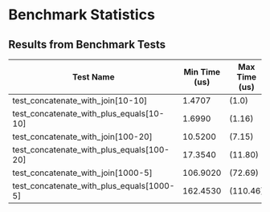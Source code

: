 # Benchmark Statistics

## Results from Benchmark Tests

| Test Name | Min Time (us) | Max Time (us) | Mean Time (us) | StdDev (us) | Median Time (us) | IQR | OPS | Rounds |
|-----------|---------------|---------------|----------------|-------------|-----------------|-----|-----|-------|
| test_concatenate_with_join[10-10] | 1.4707 | (1.0) | 46.2260 | (1.0) | 1.5859 | (1.0) | (1.0) | 187266 |
| test_concatenate_with_plus_equals[10-10] | 1.6990 | (1.16) | 49.9070 | (1.08) | 1.8201 | (1.15) | (0.87) | 134753 |
| test_concatenate_with_join[100-20] | 10.5200 | (7.15) | 14,573.9510 | (315.28) | 15.0788 | (9.51) | (0.11) | 33666 |
| test_concatenate_with_plus_equals[100-20] | 17.3540 | (11.80) | 208.0220 | (4.50) | 19.2066 | (12.11) | (0.08) | 33756 |
| test_concatenate_with_join[1000-5] | 106.9020 | (72.69) | 60,712.2360 | (>1000.0) | 208.5073 | (131.48) | (0.01) | 6616 |
| test_concatenate_with_plus_equals[1000-5] | 162.4530 | (110.46) | 458.8090 | (9.93) | 178.4101 | (112.50) | (0.01) | 5828 |